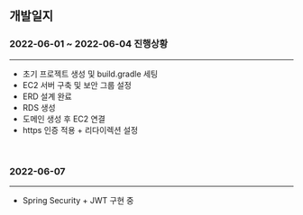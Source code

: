 ## 개발일지

### 2022-06-01 ~ 2022-06-04 진행상황
- - -
- 초기 프로젝트 생성 및 build.gradle 세팅
- EC2 서버 구축 및 보안 그룹 설정
- ERD 설계 완료
- RDS 생성
- 도메인 생성 후 EC2 연결
- https 인증 적용 + 리다이렉션 설정

<br />

### 2022-06-07
- - -
- Spring Security + JWT 구현 중
